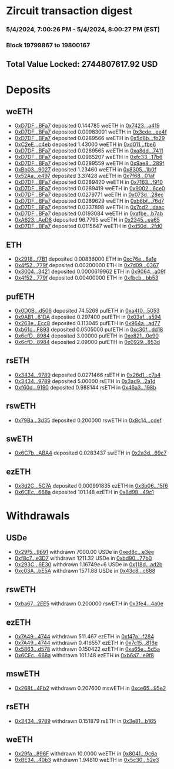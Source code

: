 # Zircuit transaction digest
### 5/4/2024, 7:00:26 PM - 5/4/2024, 8:00:27 PM (EST)
### Block 19799867 to 19800167

## Total Value Locked: 2744807617.92 USD

# Deposits
## weETH
- [0xD7DF...BFa7](https://etherscan.io/address/0xD7DF7E085214743530afF339aFC420c7c720BFa7) deposited 0.144785 weETH in [0x7423...a419](https://etherscan.io/tx/0xD7DF7E085214743530afF339aFC420c7c720BFa7)
- [0xD7DF...BFa7](https://etherscan.io/address/0xD7DF7E085214743530afF339aFC420c7c720BFa7) deposited 0.00983001 weETH in [0x3cde...ee4f](https://etherscan.io/tx/0xD7DF7E085214743530afF339aFC420c7c720BFa7)
- [0xD7DF...BFa7](https://etherscan.io/address/0xD7DF7E085214743530afF339aFC420c7c720BFa7) deposited 0.0289566 weETH in [0x5d8b...fb29](https://etherscan.io/tx/0xD7DF7E085214743530afF339aFC420c7c720BFa7)
- [0xC2eE...c4eb](https://etherscan.io/address/0xC2eE742FaD9DB224BBaCb5Db12880A0e8998c4eb) deposited 1.43000 weETH in [0xd011...fbe6](https://etherscan.io/tx/0xC2eE742FaD9DB224BBaCb5Db12880A0e8998c4eb)
- [0xD7DF...BFa7](https://etherscan.io/address/0xD7DF7E085214743530afF339aFC420c7c720BFa7) deposited 0.0289565 weETH in [0xa8dd...7411](https://etherscan.io/tx/0xD7DF7E085214743530afF339aFC420c7c720BFa7)
- [0xD7DF...BFa7](https://etherscan.io/address/0xD7DF7E085214743530afF339aFC420c7c720BFa7) deposited 0.0965207 weETH in [0xfc33...17b6](https://etherscan.io/tx/0xD7DF7E085214743530afF339aFC420c7c720BFa7)
- [0xD7DF...BFa7](https://etherscan.io/address/0xD7DF7E085214743530afF339aFC420c7c720BFa7) deposited 0.0289559 weETH in [0x9ae8...289f](https://etherscan.io/tx/0xD7DF7E085214743530afF339aFC420c7c720BFa7)
- [0xBb03...9027](https://etherscan.io/address/0xBb032BA8958a5AC2722c47d2b083513749489027) deposited 1.23460 weETH in [0x8305...1b0f](https://etherscan.io/tx/0xBb032BA8958a5AC2722c47d2b083513749489027)
- [0x52Aa...e497](https://etherscan.io/address/0x52Aa899454998Be5b000Ad077a46Bbe360F4e497) deposited 3.37428 weETH in [0x7f68...01af](https://etherscan.io/tx/0x52Aa899454998Be5b000Ad077a46Bbe360F4e497)
- [0xD7DF...BFa7](https://etherscan.io/address/0xD7DF7E085214743530afF339aFC420c7c720BFa7) deposited 0.0289420 weETH in [0x7163...f910](https://etherscan.io/tx/0xD7DF7E085214743530afF339aFC420c7c720BFa7)
- [0xD7DF...BFa7](https://etherscan.io/address/0xD7DF7E085214743530afF339aFC420c7c720BFa7) deposited 0.0289419 weETH in [0x9002...6ce0](https://etherscan.io/tx/0xD7DF7E085214743530afF339aFC420c7c720BFa7)
- [0xD7DF...BFa7](https://etherscan.io/address/0xD7DF7E085214743530afF339aFC420c7c720BFa7) deposited 0.0279771 weETH in [0x073d...28ec](https://etherscan.io/tx/0xD7DF7E085214743530afF339aFC420c7c720BFa7)
- [0xD7DF...BFa7](https://etherscan.io/address/0xD7DF7E085214743530afF339aFC420c7c720BFa7) deposited 0.0289629 weETH in [0xb6bf...76d7](https://etherscan.io/tx/0xD7DF7E085214743530afF339aFC420c7c720BFa7)
- [0xD7DF...BFa7](https://etherscan.io/address/0xD7DF7E085214743530afF339aFC420c7c720BFa7) deposited 0.0337898 weETH in [0x7cd2...daac](https://etherscan.io/tx/0xD7DF7E085214743530afF339aFC420c7c720BFa7)
- [0xD7DF...BFa7](https://etherscan.io/address/0xD7DF7E085214743530afF339aFC420c7c720BFa7) deposited 0.0193084 weETH in [0xafbe...b7ab](https://etherscan.io/tx/0xD7DF7E085214743530afF339aFC420c7c720BFa7)
- [0xA623...AeD8](https://etherscan.io/address/0xA62315902fAADC69F898cc8B85F86FfD1F6aAeD8) deposited 96.7795 weETH in [0x2345...ea65](https://etherscan.io/tx/0xA62315902fAADC69F898cc8B85F86FfD1F6aAeD8)
- [0xD7DF...BFa7](https://etherscan.io/address/0xD7DF7E085214743530afF339aFC420c7c720BFa7) deposited 0.0115647 weETH in [0xd50d...2fd0](https://etherscan.io/tx/0xD7DF7E085214743530afF339aFC420c7c720BFa7)
## ETH
- [0x2918...f7B1](https://etherscan.io/address/0x29180802fe3CFb7b82c9fEc138C651558bF8f7B1) deposited 0.00836000 ETH in [0xc76e...8a1e](https://etherscan.io/tx/0x29180802fe3CFb7b82c9fEc138C651558bF8f7B1)
- [0x4f52...779f](https://etherscan.io/address/0x4f5299B1B66ED58525EaE349C2f79C5a634a779f) deposited 0.00200000 ETH in [0x7d09...0367](https://etherscan.io/tx/0x4f5299B1B66ED58525EaE349C2f79C5a634a779f)
- [0x3004...3421](https://etherscan.io/address/0x3004F2dedFE5451D0E9621933a51f9a33E5c3421) deposited 0.0000619962 ETH in [0x9064...a09f](https://etherscan.io/tx/0x3004F2dedFE5451D0E9621933a51f9a33E5c3421)
- [0x4f52...779f](https://etherscan.io/address/0x4f5299B1B66ED58525EaE349C2f79C5a634a779f) deposited 0.00400000 ETH in [0xfbcb...bb53](https://etherscan.io/tx/0x4f5299B1B66ED58525EaE349C2f79C5a634a779f)
## pufETH
- [0x0D0B...d506](https://etherscan.io/address/0x0D0B3A4fB611D11b044444Ed2154cDcd7830d506) deposited 74.5269 pufETH in [0xa4f0...5053](https://etherscan.io/tx/0x0D0B3A4fB611D11b044444Ed2154cDcd7830d506)
- [0x9AB1...61DA](https://etherscan.io/address/0x9AB1AB2973Cd7B3fB38f22d08A761eD91dB461DA) deposited 0.297400 pufETH in [0x03af...a594](https://etherscan.io/tx/0x9AB1AB2973Cd7B3fB38f22d08A761eD91dB461DA)
- [0x263e...Ecc8](https://etherscan.io/address/0x263eCc79403DfFdE8237D7524e2dAc0a3A08Ecc8) deposited 0.113045 pufETH in [0x964a...ad77](https://etherscan.io/tx/0x263eCc79403DfFdE8237D7524e2dAc0a3A08Ecc8)
- [0xb61c...F893](https://etherscan.io/address/0xb61c7d6bF918f121AF9c10C983192f9D78A3F893) deposited 0.0505000 pufETH in [0xc30f...dd18](https://etherscan.io/tx/0xb61c7d6bF918f121AF9c10C983192f9D78A3F893)
- [0x6cfD...8984](https://etherscan.io/address/0x6cfD3c4aBb9F7a561459a04083837E61993a8984) deposited 3.00000 pufETH in [0xe821...0e90](https://etherscan.io/tx/0x6cfD3c4aBb9F7a561459a04083837E61993a8984)
- [0x6cfD...8984](https://etherscan.io/address/0x6cfD3c4aBb9F7a561459a04083837E61993a8984) deposited 2.09000 pufETH in [0x0929...853d](https://etherscan.io/tx/0x6cfD3c4aBb9F7a561459a04083837E61993a8984)
## rsETH
- [0x3434...9789](https://etherscan.io/address/0x34349c5569e7B846c3558961552D2202760A9789) deposited 0.0271466 rsETH in [0x26d1...c7a4](https://etherscan.io/tx/0x34349c5569e7B846c3558961552D2202760A9789)
- [0x3434...9789](https://etherscan.io/address/0x34349c5569e7B846c3558961552D2202760A9789) deposited 5.00000 rsETH in [0x3ad9...2a1d](https://etherscan.io/tx/0x34349c5569e7B846c3558961552D2202760A9789)
- [0xf60d...9190](https://etherscan.io/address/0xf60d28A8793aC0f1347AB6199A3279D14bB09190) deposited 0.988144 rsETH in [0x46a3...198b](https://etherscan.io/tx/0xf60d28A8793aC0f1347AB6199A3279D14bB09190)
## rswETH
- [0x79Ba...3d35](https://etherscan.io/address/0x79Ba68E5E7789114E9559c8B1f7F38257cDE3d35) deposited 0.200000 rswETH in [0x8c14...cdef](https://etherscan.io/tx/0x79Ba68E5E7789114E9559c8B1f7F38257cDE3d35)
## swETH
- [0x6C7b...ABA4](https://etherscan.io/address/0x6C7bFfD4B7b72187c76779dd4ffefCb53cB3ABA4) deposited 0.0283437 swETH in [0x2a3d...69c7](https://etherscan.io/tx/0x6C7bFfD4B7b72187c76779dd4ffefCb53cB3ABA4)
## ezETH
- [0x3d2C...5C7A](https://etherscan.io/address/0x3d2C357bE0fBEC4f4739200f0901536bFFC25C7A) deposited 0.000991835 ezETH in [0x3b06...15f6](https://etherscan.io/tx/0x3d2C357bE0fBEC4f4739200f0901536bFFC25C7A)
- [0x6CEc...668a](https://etherscan.io/address/0x6CEc8002DFF2FedA82394394Cb0Fe4346Cd1668a) deposited 101.148 ezETH in [0x8d98...49c1](https://etherscan.io/tx/0x6CEc8002DFF2FedA82394394Cb0Fe4346Cd1668a)
# Withdrawals
## USDe
- [0x29f5...9b91](https://etherscan.io/address/0x29f58E16A790a71EC9638265afd30886fA7a9b91) withdrawn 7000.00 USDe in [0xed8c...e3ee](https://etherscan.io/tx/0x29f58E16A790a71EC9638265afd30886fA7a9b91)
- [0xf8c7...e3D7](https://etherscan.io/address/0xf8c7194b2B0D11FFb981d1Aba995c3446Df2e3D7) withdrawn 1211.32 USDe in [0xbd90...77b0](https://etherscan.io/tx/0xf8c7194b2B0D11FFb981d1Aba995c3446Df2e3D7)
- [0x293C...6E30](https://etherscan.io/address/0x293C6937D8D82e05B01335F7B33FBA0c8e256E30) withdrawn 1.16749e+6 USDe in [0x118d...ad2b](https://etherscan.io/tx/0x293C6937D8D82e05B01335F7B33FBA0c8e256E30)
- [0xc03A...bE5A](https://etherscan.io/address/0xc03A9b6D345CAF348f7B6da508A4DBCb49B4bE5A) withdrawn 1571.88 USDe in [0x43c8...c688](https://etherscan.io/tx/0xc03A9b6D345CAF348f7B6da508A4DBCb49B4bE5A)
## rswETH
- [0xba67...2EE5](https://etherscan.io/address/0xba678c767De1f147e9e6f2E26492C904F0B32EE5) withdrawn 0.200000 rswETH in [0x3fe4...4a0e](https://etherscan.io/tx/0xba678c767De1f147e9e6f2E26492C904F0B32EE5)
## ezETH
- [0x7A49...4744](https://etherscan.io/address/0x7A493Be5c2ce014cD049Bf178a1ac0Db1B434744) withdrawn 511.467 ezETH in [0xf47a...f284](https://etherscan.io/tx/0x7A493Be5c2ce014cD049Bf178a1ac0Db1B434744)
- [0x7A49...4744](https://etherscan.io/address/0x7A493Be5c2ce014cD049Bf178a1ac0Db1B434744) withdrawn 0.416557 ezETH in [0x7c15...818e](https://etherscan.io/tx/0x7A493Be5c2ce014cD049Bf178a1ac0Db1B434744)
- [0x5863...d578](https://etherscan.io/address/0x5863fc759293D530Bee99aECf7f68c1067B4d578) withdrawn 0.150422 ezETH in [0xa65e...5d5a](https://etherscan.io/tx/0x5863fc759293D530Bee99aECf7f68c1067B4d578)
- [0x6CEc...668a](https://etherscan.io/address/0x6CEc8002DFF2FedA82394394Cb0Fe4346Cd1668a) withdrawn 101.148 ezETH in [0xb6a7...e9f8](https://etherscan.io/tx/0x6CEc8002DFF2FedA82394394Cb0Fe4346Cd1668a)
## mswETH
- [0x268f...4Fb2](https://etherscan.io/address/0x268fF86f73B13f883EC17719f0877082D1c44Fb2) withdrawn 0.207600 mswETH in [0xce65...95e2](https://etherscan.io/tx/0x268fF86f73B13f883EC17719f0877082D1c44Fb2)
## rsETH
- [0x3434...9789](https://etherscan.io/address/0x34349c5569e7B846c3558961552D2202760A9789) withdrawn 0.151879 rsETH in [0x3e81...b165](https://etherscan.io/tx/0x34349c5569e7B846c3558961552D2202760A9789)
## weETH
- [0x29fa...896F](https://etherscan.io/address/0x29fa19CAC407B0a1A83F4593e9eE96AE7be4896F) withdrawn 10.0000 weETH in [0x8041...9c6a](https://etherscan.io/tx/0x29fa19CAC407B0a1A83F4593e9eE96AE7be4896F)
- [0xBE34...40b3](https://etherscan.io/address/0xBE34762e8f335D3dc73c8A852F6C27414D7E40b3) withdrawn 1.94810 weETH in [0x5c30...52e3](https://etherscan.io/tx/0xBE34762e8f335D3dc73c8A852F6C27414D7E40b3)
